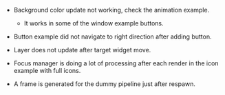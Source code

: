 * Background color update not working, check the animation example.
    - It works in some of the window example buttons.
* Button example did not navigate to right direction after adding button.
* Layer does not update after target widget move.

* Focus manager is doing a lot of processing after each render in the icon example with full icons.
* A frame is generated for the dummy pipeline just after respawn.